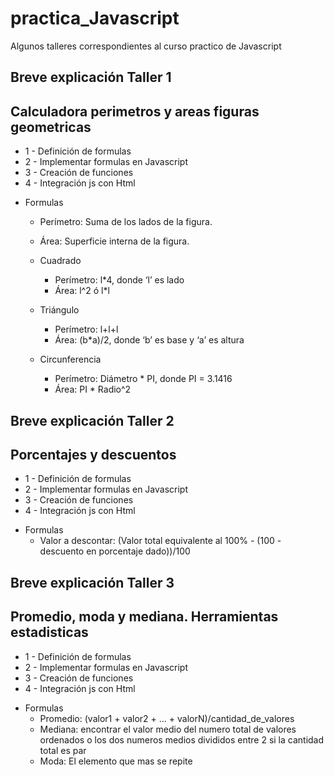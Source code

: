 # practica_Javascript

Algunos talleres correspondientes al curso practico de Javascript

## Breve explicación Taller 1 
## Calculadora perimetros y areas figuras geometricas
* 1 - Definición de formulas
* 2 - Implementar formulas en Javascript
* 3 - Creación de funciones
* 4 - Integración js con Html

- Formulas
    - Perímetro: Suma de los lados de la figura.
    - Área: Superficie interna de la figura.

    - Cuadrado
        - Perímetro: l*4, donde ‘l’ es lado
        - Área: l^2 ó l*l

    - Triángulo
        - Perímetro: l+l+l
        - Área: (b*a)/2, donde ‘b’ es base y ‘a’ es altura

    - Circunferencia
        - Perímetro: Diámetro * PI, donde PI = 3.1416
        - Área: PI * Radio^2

## Breve explicación Taller 2
## Porcentajes y descuentos
* 1 - Definición de formulas
* 2 - Implementar formulas en Javascript
* 3 - Creación de funciones
* 4 - Integración js con Html

- Formulas
    - Valor a descontar: (Valor total equivalente al 100% - (100 - descuento en porcentaje dado))/100

## Breve explicación Taller 3
## Promedio, moda y mediana. Herramientas estadisticas
* 1 - Definición de formulas
* 2 - Implementar formulas en Javascript
* 3 - Creación de funciones
* 4 - Integración js con Html

- Formulas
    - Promedio: (valor1 + valor2 + ... + valorN)/cantidad_de_valores
    - Mediana: encontrar el valor medio del numero total de valores ordenados o los dos numeros medios divididos entre 2 si la cantidad total es par
    - Moda: El elemento que mas se repite
